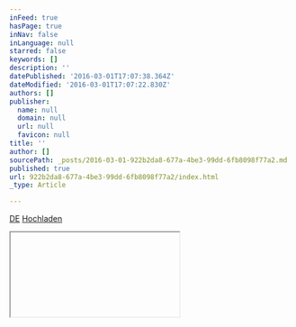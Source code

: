 ```yaml
---
inFeed: true
hasPage: true
inNav: false
inLanguage: null
starred: false
keywords: []
description: ''
datePublished: '2016-03-01T17:07:38.364Z'
dateModified: '2016-03-01T17:07:22.830Z'
authors: []
publisher:
  name: null
  domain: null
  url: null
  favicon: null
title: ''
author: []
sourcePath: _posts/2016-03-01-922b2da8-677a-4be3-99dd-6fb8098f77a2.md
published: true
url: 922b2da8-677a-4be3-99dd-6fb8098f77a2/index.html
_type: Article

---
```

[DE][0]
[Hochladen][1]

<iframe frameborder="1" scrolling="auto" src="" style="">
        

    
Wird geladen...
    
  


      

    

  



    
  

    
    
  


Schließen



    

    
    
  

    
    


  Ja, ich möchte sie behalten
  Rückgängig machen
Schließen









  
    
              <img src="https://the-grid-user-content.s3-us-west-2.amazonaws.com/undefined" />
              Dieses Video ist nicht verfügbar.

    WiedergabelisteWarteschlange


WiedergabelisteWarteschlange

  
    
    
    <ul><li>Alle entfernen</li><li>Beenden</li></ul><ol>
        

    
Wird geladen...
    
  



  
    
Wiedergabeliste
    


    Warteschlange


    
__count__/__total__
    


    
      
    

  




    
          

    


  


  


      
    

  


  
      
    
      
      

      
            
    








          
        
        
          
        

    
    
      
      
        

  
    Celestial Lightsabers: Stellar Jets in HH24
  

      <a href="https://the-grid-user-content.s3-us-west-2.amazonaws.com/user/HubbleSiteChannel"><img src="https://the-grid-user-content.s3-us-west-2.amazonaws.com/undefined" height="48" width="48" /></a><a href="https://the-grid-user-content.s3-us-west-2.amazonaws.com/channel/UCqvjEkH_41m4DYaoNQwk4Bw">Hubble Space Telescope</a>
       
      
  

AbonnierenAbonniertAbo beenden58.597999+  
  
    
        
    
      
      
        
          
              
      
        

    
Wird geladen...
    
  
        

    
Wird geladen...
    
  
        

    
        Wird verarbeitet...
    
  


      

  


          

        

        

      

    

  



  




        
      Hinzufügen
        
    Möchtest du dieses Video später noch einmal ansehen?

    
      Wenn du bei YouTube angemeldet bist, kannst du dieses Video zu einer Playlist hinzufügen.
    

    <a href="https://accounts.google.com/ServiceLogin?uilel=3&amp;service=youtube&amp;continue=https%3A%2F%2Fwww.youtube.com%2Fsignin%3Ffeature%3D__FEATURE__%26hl%3Dde%26app%3Ddesktop%26next%3D%252Fwatch%253Fv%253DYWrUhvI7L8I%2526feature%253Dyoutu.be%26action_handle_signin%3Dtrue&amp;passive=true&amp;hl=de">Anmelden</a>
  


    
  Teilen

  Mehr
<ul><li>
      
          
    Melden
  

          
    Möchtest du dieses Video melden?

    
      Melde dich an, um unangemessene Inhalte zu melden.
    

    <a href="https://accounts.google.com/ServiceLogin?uilel=3&amp;service=youtube&amp;continue=https%3A%2F%2Fwww.youtube.com%2Fsignin%3Ffeature%3D__FEATURE__%26hl%3Dde%26app%3Ddesktop%26next%3D%252Fwatch%253Fv%253DYWrUhvI7L8I%2526feature%253Dyoutu.be%26action_handle_signin%3Dtrue&amp;passive=true&amp;hl=de">Anmelden</a></li><li>
        
    Statistik
  

  </li></ul>



43.946

  
    

    

  








  
    
      133
          
    Dieses Video gefällt dir?

    
      Melde dich bei YouTube an, damit dein Feedback gezählt wird.
    

    <a href="https://accounts.google.com/ServiceLogin?uilel=3&amp;service=youtube&amp;continue=https%3A%2F%2Fwww.youtube.com%2Fsignin%3Ffeature%3D__FEATURE__%26hl%3Dde%26app%3Ddesktop%26next%3D%252Fwatch%253Fv%253DYWrUhvI7L8I%2526feature%253Dyoutu.be%26action_handle_signin%3Dtrue&amp;passive=true&amp;hl=de">Anmelden</a>
  


    
    
      134
    
    
      3
          
    Dieses Video gefällt dir nicht?

    
      Melde dich bei YouTube an, damit dein Feedback gezählt wird.
    

    <a href="https://accounts.google.com/ServiceLogin?uilel=3&amp;service=youtube&amp;continue=https%3A%2F%2Fwww.youtube.com%2Fsignin%3Ffeature%3D__FEATURE__%26hl%3Dde%26app%3Ddesktop%26next%3D%252Fwatch%253Fv%253DYWrUhvI7L8I%2526feature%253Dyoutu.be%26action_handle_signin%3Dtrue&amp;passive=true&amp;hl=de">Anmelden</a>
  


    
    
      4
    
  



  




      
      
      
    
        
        

    
Wird geladen...
    
  
        

    
Wird geladen...
    
  
        

    
Wird geladen...
    
  


    

  


    
  
      
    Die Bewertungsfunktion ist nach Ausleihen des Videos verfügbar.
  


  


  
    
      Diese Funktion ist zurzeit nicht verfügbar. Bitte versuche es später erneut.
    

  


    
  


  Veröffentlicht am 17.12.2015
This sequence combines a two-dimensional zoom and a three-dimensional flight to explore Hubble’s striking image of the Herbig-Haro object known as HH24. The movie starts with a night sky view of the Orion constellation and zooms in. Located above the left side of Orion’s Belt is the vast dark nebula called the Orion B molecular cloud complex. Within this molecular cloud are many bright regions where stars are forming. This video closes in toward one particularly energetic example.

The movie then switches to an envisioned three-dimensional perspective. As the virtual camera flies into the dark nebula, the stars pass off-screen and the details of the forming stars and their jets of emission are revealed. The central star is hidden by gas and dust, but its prominent twin jets of emission resemble a cosmic, double-bladed lightsaber. These jets have carved an hourglass-shaped cavity in the near side of the nebula. The jet from another stellar newborn in this region has created a cylindrical tunnel through the gas extending to the left. Careful study of the Hubble data reveals a few other jets heating and displacing the gas and dust around them. The nebula provides a vivid example of a gas cloud shaped by stellar emission.

Credit: NASA, ESA, G. Bacon, L. Frattare, Z. Levay, and F. Summers (Viz3D Team, STScI)

Acknowledgment: NASA, ESA, A. Fujii, Digitized Sky Survey (DSS), STScI/AURA, Palomar/Caltech, UKSTU/AAO, T. Rector/University of Alaska Anchorage, H. Schweiker/WIYN and NOAO/AURA/NSF, Gemini Observatory/AURA/B. Reipurth, C. Aspin, and T. Rector, the Hubble Heritage (STScI/AURA)/Hubble-Europe (ESA) Collaboration, D. Padgett (GSFC), T. Megeath (University of Toledo), and B. Reipurth (University of Hawaii)

For more information and download options: <a href="http://videos.hubbledev.stsci.edu/video/89">http://videos.hubbledev.stsci.edu/vid...</a><ul><li>
      Kategorie
    <ul><li><a href="https://the-grid-user-content.s3-us-west-2.amazonaws.com/channel/UCiDF_uaU1V00dAc8ddKvNxA">Wissenschaft &amp; Technik</a></li></ul></li><li>
      Lizenz
    <ul><li>Standard-YouTube-Lizenz</li></ul></li></ul>

  




  Mehr anzeigen
  Weniger anzeigen



        
      
        
            
        

    
Wird geladen...
    
  


        

      

  



      
      
            



  
      
        
      


    
      
    

    
          
    
      
       Autoplay
       
          
Wenn Autoplay aktiviert ist, wird die Wiedergabe automatisch mit einem der aktuellen Videovorschläge fortgesetzt.        
          
  

      

      
          Nächstes Video
      <ul><li><a href="https://the-grid-user-content.s3-us-west-2.amazonaws.com/watch?v=H6QcEPRuVbc">
  
    Tonight's Sky: January 2016
  
  
     - Dauer: 6:30
  
  Hubble Space Telescope
  6.645 Aufrufe
</a><a href="https://the-grid-user-content.s3-us-west-2.amazonaws.com/watch?v=H6QcEPRuVbc"><img src="https://the-grid-user-content.s3-us-west-2.amazonaws.com/undefined" width="120" height="90" /></a>
        
      6:30
    

  



        </li></ul><ul><li><a href="https://the-grid-user-content.s3-us-west-2.amazonaws.com/watch?v=V6Y6FB6Cx44">
  
    Tonight's Sky: February 2016
  
  
     - Dauer: 6:34
  
  Hubble Space Telescope
  6.349 Aufrufe
</a><a href="https://the-grid-user-content.s3-us-west-2.amazonaws.com/watch?v=V6Y6FB6Cx44"><img src="https://the-grid-user-content.s3-us-west-2.amazonaws.com/undefined" width="120" height="90" /></a>
        
      6:34
    

  


</li><li><a href="https://the-grid-user-content.s3-us-west-2.amazonaws.com/watch?v=argR2U15w-M">
  
    Hubble's Views of the Deep Universe
  
  
     - Dauer: 1:26:21
  
  Hubble Space Telescope
  7.210 Aufrufe
</a><a href="https://the-grid-user-content.s3-us-west-2.amazonaws.com/watch?v=argR2U15w-M"><img src="https://the-grid-user-content.s3-us-west-2.amazonaws.com/undefined" width="120" height="90" /></a>
        
      1:26:21
    

  


</li><li><a href="https://the-grid-user-content.s3-us-west-2.amazonaws.com/watch?v=MWkWBjd5tKo">
  
    Famous Erupting Star System - Eta Carinae: Are There Twins Elsewhere?
  
  
     - Dauer: 1:00:26
  
  Hubble Space Telescope
  2.301 Aufrufe
</a><a href="https://the-grid-user-content.s3-us-west-2.amazonaws.com/watch?v=MWkWBjd5tKo"><img src="https://the-grid-user-content.s3-us-west-2.amazonaws.com/undefined" width="120" height="90" /></a>
        
      1:00:26
    

  


</li><li><a href="https://the-grid-user-content.s3-us-west-2.amazonaws.com/watch?v=wpWT4W05xCI">
  
    Tonight's Sky: March 2016
  
  
     - Dauer: 5:24
  
  Hubble Space Telescope
  3.109 Aufrufe
</a><a href="https://the-grid-user-content.s3-us-west-2.amazonaws.com/watch?v=wpWT4W05xCI"><img src="https://the-grid-user-content.s3-us-west-2.amazonaws.com/undefined" width="120" height="90" /></a>
        
      5:24
    

  


</li><li><a href="https://the-grid-user-content.s3-us-west-2.amazonaws.com/watch?v=AaS3zoKIpDE">
  
    Tonight's Sky: December 2015
  
  
     - Dauer: 5:40
  
  Hubble Space Telescope
  4.788 Aufrufe
</a><a href="https://the-grid-user-content.s3-us-west-2.amazonaws.com/watch?v=AaS3zoKIpDE"><img src="https://the-grid-user-content.s3-us-west-2.amazonaws.com/undefined" width="120" height="90" /></a>
        
      5:40
    

  


</li><li><a href="https://the-grid-user-content.s3-us-west-2.amazonaws.com/watch?v=AJwoXy3Y_9U"></a></li></ul></ol></iframe>



[0]: https://the-grid-user-content.s3-us-west-2.amazonaws.com/
[1]: https://www.youtube.com/upload
